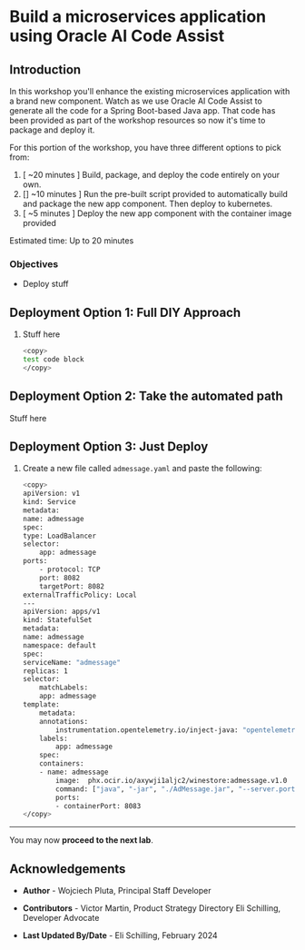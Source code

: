# Build a microservices application using Oracle AI Code Assist 

## Introduction

In this workshop you'll enhance the existing microservices application with a brand new component. Watch as we use Oracle AI Code Assist to generate all the code for a Spring Boot-based Java app. That code has been provided as part of the workshop resources so now it's time to package and deploy it.

For this portion of the workshop, you have three different options to pick from:
1. [ ~20 minutes ] Build, package, and deploy the code entirely on your own.
2. [] ~10 minutes ] Run the pre-built script provided to automatically build and package the new app component. Then deploy to kubernetes.
3. [ ~5 minutes ] Deploy the new app component with the container image provided

Estimated time: Up to 20 minutes

### Objectives

* Deploy stuff


## Deployment Option 1: Full DIY Approach

1. Stuff here

    ```bash
    <copy>
    test code block
    </copy>
    ```

## Deployment Option 2: Take the automated path

Stuff here

## Deployment Option 3: Just Deploy

1. Create a new file called `admessage.yaml` and paste the following:

    ```bash
    <copy>
    apiVersion: v1
    kind: Service
    metadata:
    name: admessage
    spec:
    type: LoadBalancer
    selector:
        app: admessage
    ports:
        - protocol: TCP
        port: 8082
        targetPort: 8082
    externalTrafficPolicy: Local
    ---
    apiVersion: apps/v1
    kind: StatefulSet
    metadata:
    name: admessage
    namespace: default 
    spec:
    serviceName: "admessage"
    replicas: 1
    selector:
        matchLabels:
        app: admessage
    template:
        metadata:
        annotations:
            instrumentation.opentelemetry.io/inject-java: "opentelemetry-operator-system/inst-apm-java"
        labels:
            app: admessage
        spec:
        containers:
        - name: admessage
            image:  phx.ocir.io/axywji1aljc2/winestore:admessage.v1.0
            command: ["java", "-jar", "./AdMessage.jar", "--server.port=8082", "--spring.datasource.url=jdbc:mysql://10.0.10.165/wine", "--spring.datasource.username=wine", "--spring.datasource.password=O&Mdemo1"]
            ports:
            - containerPort: 8083
    </copy>
    ```

---

</details>


You may now **proceed to the next lab**.

## Acknowledgements

* **Author** - Wojciech Pluta, Principal Staff Developer
- **Contributors** -
Victor Martin, Product Strategy Directory 
Eli Schilling, Developer Advocate
* **Last Updated By/Date** - Eli Schilling, February 2024
